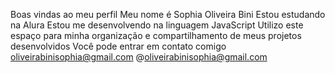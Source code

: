 Boas vindas ao meu perfil
Meu nome é Sophia Oliveira Bini
Estou estudando na Alura
Estou me desenvolvendo na linguagem JavaScript
Utilizo este espaço para minha organização e compartilhamento de meus projetos desenvolvidos
Você pode entrar em contato comigo 
oliveirabinisophia@gmail.com
@oliveirabinisophia@gmail.com
